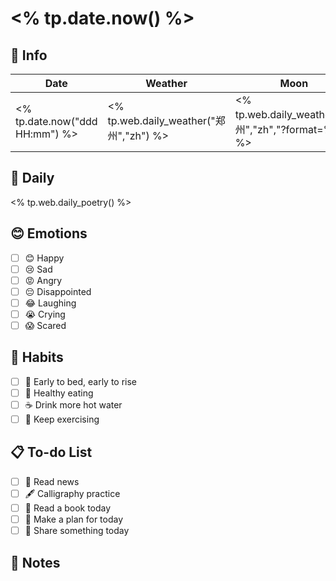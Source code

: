 # <% tp.date.now() %>

## 📅 Info

| Date           | Weather      | Moon |
| -------------- | ------------ | ---- |
| <% tp.date.now("ddd HH:mm") %> | <% tp.web.daily_weather("郑州","zh") %> | <% tp.web.daily_weather("郑州","zh","?format=%m") %> |

## 📖 Daily

<% tp.web.daily_poetry() %>

## 😊 Emotions

- [ ] 😊 Happy
- [ ] 😢 Sad
- [ ] 😡 Angry
- [ ] 😔 Disappointed
- [ ] 😂 Laughing
- [ ] 😭 Crying
- [ ] 😱 Scared

## 🍎 Habits

- [ ] 🌅 Early to bed, early to rise
- [ ] 🥕 Healthy eating
- [ ] ☕️ Drink more hot water
- [ ] 💪 Keep exercising

## 📋 To-do List

- [ ] 📰 Read news
- [ ] 🖋️ Calligraphy practice
- [ ] 📖 Read a book today
- [ ] 📝 Make a plan for today
- [ ] 📌 Share something today

## 📝 Notes

